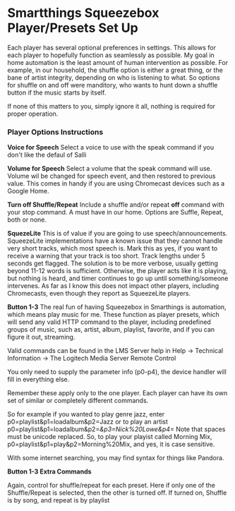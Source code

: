 # **Smartthings Squeezebox Player/Presets Set Up**

Each player has several optional preferences in settings.  This allows for each player to hopefully function as seamlessly as possible.  My goal in home automation is the least amount of human intervention as possible. For example, in our household, the shuffle option is either a great thing, or the bane of artist integrity, depending on who is listening to what. So options for shuffle on and off were manditory, who wants to hunt down a shuffle button if the music starts by itself.

If none of this matters to you, simply ignore it all, nothing is required for proper operation.

### **Player Options Instructions**

**Voice for Speech** Select a voice to use with the speak command if you don't like the defaul of Salli

**Volume for Speech** Select a volume that the speak command will use. Volume wil be changed for speech event, and then restored to previous value. This comes in handy if you are using Chromecast devices such as a Google Home.

**Turn off Shuffle/Repeat**  Include a shuffle and/or repeat **off** command with your stop command.  A must have in our home. Options are Suffle, Repeat, both or none.

**SquezeLite**  This is of value if you are going to use speech/announcements.  SqueezeLite implementations have a known issue that they cannot handle very short tracks, which most speech is.  Mark this as yes, if you want to receive a warning that your track is too short.  Track lengths under 5 seconds get flagged.  The solution is to be more verbose, usually getting beyond 11-12 words is sufficient.  Otherwise, the player acts like it is playing, but nothing is heard, and timer continues to go up until something/someone intervenes.  As far as I know this does not impact other players, including Chromecasts, even though they report as SqueezeLite players.

**Button 1-3** The real fun of having Squeezebox in Smarthings is automation, which means play music for me.  These function as player presets, which will send any valid HTTP command to the player, including predefined groups of music, such as, artist, album, playlist, favorite, and if you can figure it out, streaming.

Valid commands can be found in the LMS Server help in Help -> Technical Information -> The Logitech Media Server Remote Control

You only need to supply the parameter info (p0-p4), the device handler will fill in everything else.

Remember these apply only to the one player.  Each player can have its own set of similar or completely different commands.

So for example if you wanted to play genre jazz, enter p0=playlist&p1=loadalbum&p2=Jazz or to play an artist p0=playlist&p1=loadalbum&p2=*&p3=Nick%20Lowe&p4=*  Note that spaces must be unicode replaced.  So, to play your playist called Morning Mix, p0=playlist&p1=play&p2=Morning%20Mix, and yes, it is case sensitive.

With some internet searching, you may find syntax for things like Pandora.

**Button 1-3 Extra Commands**

Again, control for shuffle/repeat for each preset.  Here if only one of the Shuffle/Repeat is selected, then the other is turned off.  If turned on, Shuffle is by song, and repeat is by playlist